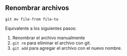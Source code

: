 ## Renombrar archivos

```
git mv file-from file-to
```

Equivalente a los siguientes pasos:

1. Renombrar el archivo manualmente
2. `git rm` para eliminar el archivo con git.
3. `git add` para agregar el archivo con el nuevo nombre.